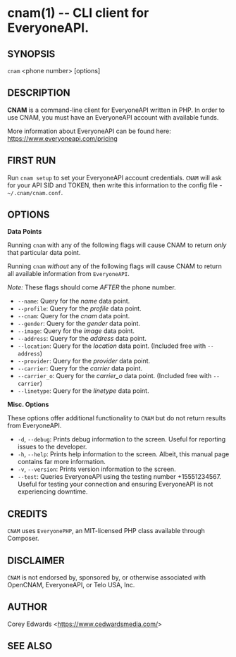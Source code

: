 <!---
This man page can be generated using ronn - http://rtomayko.github.com/ronn/
-->
cnam(1) -- CLI client for EveryoneAPI.
=============================================

## SYNOPSIS

`cnam` &lt;phone number&gt; &#91;options&#93;  

## DESCRIPTION

**CNAM** is a command-line client for EveryoneAPI written in PHP. In order to use CNAM, you must have an EveryoneAPI account with available funds.

More information about EveryoneAPI can be found here: <https://www.everyoneapi.com/pricing>

## FIRST RUN

Run `cnam setup` to set your EveryoneAPI account credentials. `CNAM` will ask for your API SID and TOKEN, then write this information to the config file - `~/.cnam/cnam.conf`.  

## OPTIONS

**Data Points**

Running `cnam` with any of the following flags will cause CNAM to return *only* that particular data point.

Running `cnam` *without* any of the following flags will cause CNAM to return all available information from `EveryoneAPI`.

*Note:* These flags should come *AFTER* the phone number.

  * `--name`:
    Query for the *name* data point.
  * `--profile`:
    Query for the *profile* data point.
  * `--cnam`:
    Query for the *cnam* data point.
  * `--gender`:
    Query for the *gender* data point.
  * `--image`:
    Query for the *image* data point.
  * `--address`:
    Query for the *address* data point.
  * `--location`:
    Query for the *location* data point. (Included free with `--address`)
  * `--provider`:
    Query for the *provider* data point.
  * `--carrier`:
    Query for the *carrier* data point.
  * `--carrier_o`:
    Query for the *carrier_o* data point. (Included free with `--carrier`)
  * `--linetype`:
    Query for the *linetype* data point.

**Misc. Options**

These options offer additional functionality to `CNAM` but do not return results  from EveryoneAPI.

* `-d`, `--debug`:
  Prints debug information to the screen. Useful for reporting issues to the developer.
* `-h`, `--help`:
  Prints help information to the screen. Albeit, this manual page contains far more information.
* `-v`, `--version`:
  Prints version information to the screen.
* `--test`:
  Queries EveryoneAPI using the testing number +15551234567. Useful for testing your connection and ensuring EveryoneAPI is not experiencing downtime.


## CREDITS

`CNAM` uses `EveryonePHP`, an MIT-licensed PHP class available through Composer.

## DISCLAIMER

`CNAM` is not endorsed by, sponsored by, or otherwise associated with OpenCNAM, EveryoneAPI, or Telo USA, Inc.

## AUTHOR

Corey Edwards &lt;<https://www.cedwardsmedia.com/>&gt;

## SEE ALSO
